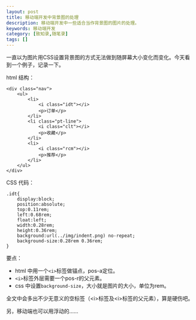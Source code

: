 ```yaml
---
layout: post
title: 移动端开发中背景图的处理
description: 移动端开发中一些适合当作背景图的图片的处理。
keywords: 移动端开发
category: [致知录,随笔录]
tags: []
---
```


一直以为图片用CSS设置背景图的方式无法做到随屏幕大小变化而变化。今天看到一个例子，记录一下。

html 结构：

	<div class="nav">
		<ul>
	    	<li>
	        	<i class="idt"></i>
	            <p>订单</p>
	        </li>
	    	<li class="pt-line">
	        	<i class="clt"></i>
	            <p>收藏</p>
	        </li>
	    	<li>
	        	<i class="rcm"></i>
	            <p>推荐</p>
	        </li>
	    </ul>
	</div>

CSS 代码：

	.idt{
		display:block; 
		position:absolute; 
		top:0.11rem; 
		left:0.68rem; 
		float:left; 
		width:0.28rem; 
		height:0.36rem; 
		background:url(../img/indent.png) no-repeat;
		background-size:0.28rem 0.36rem;
	}

要点：  
- html 中用一个`<i>`标签做锚点，pos-a定位。
- `<i>`标签外层需要一个pos-r的父元素。
- css 中设置`background-size`，大小就是图片的大小，单位为rem。

全文中会多出不少无意义的空标签（\<i\>标签及\<i\>标签的父元素），算是硬伤吧。

另，移动端也可以用浮动的……
